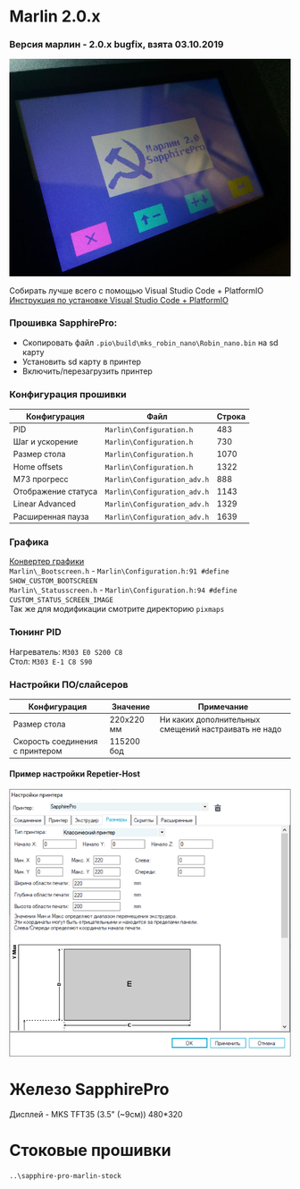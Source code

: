 # Marlin 2.0.x 

### Версия марлин - 2.0.x bugfix, взята 03.10.2019
![sapphire-pro-0-marlin-boot1](docs/hints/sapphire-pro-0-marlin-boot1.jpg?raw=true)

Собирать лучше всего с помощью Visual Studio Code + PlatformIO<br/>
[Инструкция по установке Visual Studio Code + PlatformIO](https://docs.platformio.org/en/latest/ide/vscode.html)<br/>

### Прошивка SapphirePro:
* Скопировать файл `.pio\build\mks_robin_nano\Robin_nano.bin` на sd карту
* Установить sd карту в принтер
* Включить/перезагрузить принтер

### Конфигурация прошивки
  Конфигурация|Файл|Строка
  ------------|----|------
  PID|`Marlin\Configuration.h`|483
  Шаг и ускорение|`Marlin\Configuration.h`|730
  Размер стола|`Marlin\Configuration.h`|1070
  Home offsets|`Marlin\Configuration.h`|1322
  M73 прогресс|`Marlin\Configuration_adv.h`|888
  Отображение статуса|`Marlin\Configuration_adv.h`|1143
  Linear Advanced|`Marlin\Configuration_adv.h`|1329
  Расширенная пауза|`Marlin\Configuration_adv.h`|1639

### Графика
[Конвертер графики](http://marlinfw.org/tools/u8glib/converter.html)<br/>
`Marlin\_Bootscreen.h` - `Marlin\Configuration.h:91 #define SHOW_CUSTOM_BOOTSCREEN`<br/>
`Marlin\_Statusscreen.h` - `Marlin\Configuration.h:94 #define CUSTOM_STATUS_SCREEN_IMAGE`<br/>
Так же для модификации смотрите директорию `pixmaps`<br/>

### Тюнинг PID
Нагреватель: `M303 E0 S200 C8`<br/>
Стол: `M303 E-1 C8 S90`<br/>

### Настройки ПО/слайсеров
  Конфигурация|Значение|Примечание
  ------------|----|------
  Размер стола|220х220 мм|Ни каких дополнительных смещений настраивать не надо
  Скорость соединения с принтером|115200 бод|

#### Пример настройки Repetier-Host
![sapphire-pro-bed-size-repetier](docs/hints/sapphire-pro-bed-size-repetier.png?raw=true "Размер стола в Repetier-Host")

# Железо SapphirePro

Дисплей - MKS TFT35 (3.5" (~9см)) 480*320<br/>

# Стоковые прошивки
`..\sapphire-pro-marlin-stock`
